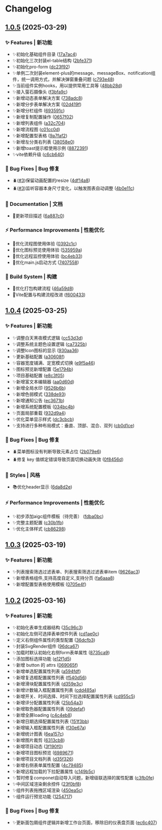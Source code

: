 # Changelog

## [1.0.5](https://github.com/ZRMYDYCG/Mason/compare/v1.0.4...v1.0.5) (2025-03-29)

### ✨ Features | 新功能

* ✨️初始化基础组件目录 ([17a7ac4](https://github.com/ZRMYDYCG/Mason/commit/17a7ac456cba744ee45dba4389cc8c21dc9a8ffe))
* ✨️初始化三次封装el-table结构 ([2bfe371](https://github.com/ZRMYDYCG/Mason/commit/2bfe371a45d0aefd7a24b8a9680d4484aa0f890f))
* ✨️初始化pro-form ([dc23f92](https://github.com/ZRMYDYCG/Mason/commit/dc23f921939fd6f13506e7dc0fadb93775a67151))
* ✨️单例二次封装element-plus的message、messageBox、notification组件，统一调用方式，并解决弹窗重叠问题 ([c793e48](https://github.com/ZRMYDYCG/Mason/commit/c793e48e040dd8e79f67788d7abbb6b253ecafc5))
* ✨️当前组件实例hooks，用以提供常用工具等 ([48bb28d](https://github.com/ZRMYDYCG/Mason/commit/48bb28dfa57c196e7fed44c9da03bcabbe630649))
* ✨️接入萤石摄像头 ([f3bfa9c](https://github.com/ZRMYDYCG/Mason/commit/f3bfa9c25f04eccf6b730dd997b4fe0b32b7c30c))
* ✨️新增动态表单解决方案 ([738adc8](https://github.com/ZRMYDYCG/Mason/commit/738adc84db7b05d572a13fc1799e64aa4bd296f3))
* ✨️新增分步表单解决方案 ([02d419f](https://github.com/ZRMYDYCG/Mason/commit/02d419f7bfad97c99f8f276bf57ffba9c794dcf4))
* ✨️新增分栏组件 ([693591c](https://github.com/ZRMYDYCG/Mason/commit/693591cdfc79737264c8d65313a6e0e2f880680d))
* ✨️新增复制配置操作 ([0657f02](https://github.com/ZRMYDYCG/Mason/commit/0657f02263351f71fd43e721fa2f0866d8eb43c8))
* ✨️新增列表组件 ([a32c704](https://github.com/ZRMYDYCG/Mason/commit/a32c704d50b287e005b25a1ef0a389581fc98347))
* ✨️新增流程图 ([c01cc0d](https://github.com/ZRMYDYCG/Mason/commit/c01cc0d567f1f0c113b9e80e04ab944209671b57))
* ✨️新增配置型表格 ([9a7faf2](https://github.com/ZRMYDYCG/Mason/commit/9a7faf261f0689d6cf935c428d1aefaa4fe9acfe))
* ✨️新增左分类右列表 ([38058e0](https://github.com/ZRMYDYCG/Mason/commit/38058e0da701320fd81d64fd1b4a77aaee433cd1))
* ✨️新增toast提示框使用示例 ([8872391](https://github.com/ZRMYDYCG/Mason/commit/887239179afc0d1b3907fe82ebf5a1b0bcf70bf7))
* ✨️vite依赖升级 ([c6cb640](https://github.com/ZRMYDYCG/Mason/commit/c6cb64025cd0233d0ba21bfdcf8834c8e5bb4d48))

### 🐛 Bug Fixes | Bug 修复

* 🪲️([#3](https://github.com/ZRMYDYCG/Mason/issues/3))保留动画配置的resize ([4df14a8](https://github.com/ZRMYDYCG/Mason/commit/4df14a81bf01194e461ee58a39319ed809a4ee86))
* 🪲️([#3](https://github.com/ZRMYDYCG/Mason/issues/3))监听容器本身尺寸变化，以触发图表自动调整 ([4b0e11c](https://github.com/ZRMYDYCG/Mason/commit/4b0e11c7165ca6a11b3b33bd6711e31aa5048714))

### 📝 Documentation | 文档

* 📖️更新项目描述 ([6a887c0](https://github.com/ZRMYDYCG/Mason/commit/6a887c0aaffef2150f3f8ae215c16d0d4f6a288b))

### ⚡ Performance Improvements | 性能优化

* 📜️优化流程图使用体验 ([0392c1c](https://github.com/ZRMYDYCG/Mason/commit/0392c1cc3ff3b7b1bde949d929c5a9600e80fc8f))
* 📜️优化图标预览使用体验 ([535959a](https://github.com/ZRMYDYCG/Mason/commit/535959ab80752412a5970967a686b758e2588af1))
* 📜️优化远程监控使用体验 ([bc4eb33](https://github.com/ZRMYDYCG/Mason/commit/bc4eb339524339066080b03349803835770e7b00))
* 📜️优化main.js启动方式 ([7407558](https://github.com/ZRMYDYCG/Mason/commit/7407558e0dbb98e7db4d25ea323c08b758aafa21))

### 👷‍ Build System | 构建

* 🔨️优化打包构建流程 ([46a59d8](https://github.com/ZRMYDYCG/Mason/commit/46a59d8c054f0f4833774e13a3a1c41f0e5dc569))
* 🔨️Vite配置与构建流程改进 ([f600433](https://github.com/ZRMYDYCG/Mason/commit/f600433fd0c6bd2f330de052bca71fa29048f178))

## [1.0.4](https://github.com/ZRMYDYCG/Mason/compare/v1.0.3...v1.0.4) (2025-03-25)

### ✨ Features | 新功能

* ✨️调整白天黑夜模式逻辑 ([cc53d3d](https://github.com/ZRMYDYCG/Mason/commit/cc53d3dd6012fdc5af440073417c3dcaaf4ec6f7))
* ✨️调整系统主题色设置逻辑 ([ca7325b](https://github.com/ZRMYDYCG/Mason/commit/ca7325b4dad40b0a11f3e3f54eac1763e27fea64))
* ✨️调整Icon图标的显示 ([930aa36](https://github.com/ZRMYDYCG/Mason/commit/930aa36a9808cc90718cd6c56355b0fe15669b15))
* ✨️更新基础配置 ([a30608f](https://github.com/ZRMYDYCG/Mason/commit/a30608fed9f6c4823c397f45855ff7daaae0eacf))
* ✨️容器宽度铺满、定宽模式切换 ([e9f5a46](https://github.com/ZRMYDYCG/Mason/commit/e9f5a4654a178d27e18bfd43afed7b06c4c9df62))
* ✨️图标预览新增配置 ([5e1794b](https://github.com/ZRMYDYCG/Mason/commit/5e1794bd26ec5e8d9a41182e8c7b7260e82017ef))
* ✨️项目基础配置 ([e8c3f05](https://github.com/ZRMYDYCG/Mason/commit/e8c3f0543880136129c7082e0c93824a3d19cc40))
* ✨️新增富文本编辑器 ([aa0d60d](https://github.com/ZRMYDYCG/Mason/commit/aa0d60d13f8917a4e7de698bf117753a7d9d88e3))
* ✨️新增全局水印 ([9526b6b](https://github.com/ZRMYDYCG/Mason/commit/9526b6b203b675a225798e849444c6eeb7911e90))
* ✨️新增色弱模式 ([338de93](https://github.com/ZRMYDYCG/Mason/commit/338de9353c738a083076cf0e8674970b41a21b9f))
* ✨️新增通知公告 ([ec3671b](https://github.com/ZRMYDYCG/Mason/commit/ec3671b0f48dbca8e5ff58cbedc1b85f54fde050))
* ✨️新增系统配置模板 ([034bc4b](https://github.com/ZRMYDYCG/Mason/commit/034bc4bfa89cc8b9a7c08a1f29038d5863b4d999))
* ✨️页面局部重载 ([932d9a4](https://github.com/ZRMYDYCG/Mason/commit/932d9a41970b8cf6c71b82774021d8b0d01de01f))
* ✨️优化菜单显示样式 ([dc3cbcb](https://github.com/ZRMYDYCG/Mason/commit/dc3cbcb12bd92adddb4e5b18c9a8c621b5508169))
* ✨️支持进行多种布局模式：垂直、顶部、混合、双列 ([cb0d1ce](https://github.com/ZRMYDYCG/Mason/commit/cb0d1ce9fe655c2cb2bb94a51727df98193a7333))

### 🐛 Bug Fixes | Bug 修复

* 🪲️菜单图标没有判断导致元素占位 ([2b079e6](https://github.com/ZRMYDYCG/Mason/commit/2b079e68696c7295d4097c3f762fd04ecfadc2d3))
* 🪲️修复 key 值绑定错误导致页面切换动画失效 ([0f8456d](https://github.com/ZRMYDYCG/Mason/commit/0f8456d9ebae2675dab77611a8a3989d7d1da11d))

### 💄 Styles | 风格

* 📚️优化header显示 ([6da8d2e](https://github.com/ZRMYDYCG/Mason/commit/6da8d2e15d2b57198bf4689597b13dc17d9534f1))

### ⚡ Performance Improvements | 性能优化

* ✨️初步添加aigc组件模板（待完善） ([fdba0bc](https://github.com/ZRMYDYCG/Mason/commit/fdba0bc0c9095b3946e161e8be8160dada958281))
* ✨️完整主题配置 ([c30b1fb](https://github.com/ZRMYDYCG/Mason/commit/c30b1fb37dbba1589257699adba3fbb2d3a2228d))
* ✨️优化主体样式 ([cb86298](https://github.com/ZRMYDYCG/Mason/commit/cb8629835e69f3052558589c41e61019ac9a9b92))

## [1.0.3](https://github.com/ZRMYDYCG/Mason/compare/v1.0.2...v1.0.3) (2025-03-19)

### ✨ Features | 新功能

* ✨️列表搜索筛选过滤表单、列表搜索筛选过滤表单item ([9626ac3](https://github.com/ZRMYDYCG/Mason/commit/9626ac35580d63e0109006dbab94184eeb724ba7))
* ✨️新增表格组件,支持高度自定义,支持分页 ([fa6aaa8](https://github.com/ZRMYDYCG/Mason/commit/fa6aaa894606aa8924f5575f4a17ac2be18ed25a))
* ✨️新增配置型表格使用模板 ([0705e4f](https://github.com/ZRMYDYCG/Mason/commit/0705e4f535a3f1008c36584b41e4da8b061bf5f0))

## [1.0.2](https://github.com/ZRMYDYCG/Mason/compare/v1.0.1...v1.0.2) (2025-03-16)

### ✨ Features | 新功能

* ✨️初始化表单生成器结构 ([35c96c3](https://github.com/ZRMYDYCG/Mason/commit/35c96c37a4e51d09a8a4cd3efb6cc711f5f0df69))
* ✨️初始化左侧可选择表单控件列表 ([cd1ae0c](https://github.com/ZRMYDYCG/Mason/commit/cd1ae0c06f2caf2c82f9f3d5d6501c7b9a681e98))
* ✨️定义右侧组件属性的类型配置 ([36dcfb3](https://github.com/ZRMYDYCG/Mason/commit/36dcfb3606cb3b220ab8aa6319556ca0080498a5))
* ✨️封装SvgRender组件 ([96dca67](https://github.com/ZRMYDYCG/Mason/commit/96dca6794b75ac76a0d5a5dd39298ef7410fe4ed))
* ✨️加载时默认初始化右侧form表单属性 ([8735ca9](https://github.com/ZRMYDYCG/Mason/commit/8735ca9e2617f9c66654b0ec47d5677138f63566))
* ✨️添加图标选择功能 ([e12f1d5](https://github.com/ZRMYDYCG/Mason/commit/e12f1d5e265bb1671b42652e1f215c2b8104b530))
* ✨️新增 button 的 attrs ([069065f](https://github.com/ZRMYDYCG/Mason/commit/069065ffeae74a95869db19f6bb4346eed2ac2cd))
* ✨️新增单选配置属性列表 ([a594fdf](https://github.com/ZRMYDYCG/Mason/commit/a594fdf7073db04fc2b1ccfce880c7ae74ee8435))
* ✨️新增复选框配置属性列表 ([f540d56](https://github.com/ZRMYDYCG/Mason/commit/f540d5605af8814a3a10496ec1acfd6eb8797795))
* ✨️新增滑块配置属性列表 ([d359e3c](https://github.com/ZRMYDYCG/Mason/commit/d359e3c4ff30a7ca709f5a03426de1410ea8c117))
* ✨️新增计数输入框配置属性列表 ([cdd485a](https://github.com/ZRMYDYCG/Mason/commit/cdd485aab7bf3bf460a931fa912e6d1d2cd06e16))
* ✨️新增开关、时间选择、时间下拉选择配置属性列表 ([cd955c5](https://github.com/ZRMYDYCG/Mason/commit/cd955c52ef54135f79b27fe1862827d05276491f))
* ✨️新增评分配置属性列表 ([25b54a3](https://github.com/ZRMYDYCG/Mason/commit/25b54a3c525e9a7ddcc8b74d0110c6405411f6b6))
* ✨️新增取色器配置属性列表 ([09defaf](https://github.com/ZRMYDYCG/Mason/commit/09defafcbdf98e6a0531625cbe404a0424d18856))
* ✨️新增全屏loading ([c4c4eb8](https://github.com/ZRMYDYCG/Mason/commit/c4c4eb8b6b47c354aee487232aed6bc0c2314a7f))
* ✨️新增日期选择配置属性列表 ([151f3bb](https://github.com/ZRMYDYCG/Mason/commit/151f3bb67e7f4ea9371458edeb5a08e1bd3debe7))
* ✨️新增输入框配置属性列表 ([f30e67a](https://github.com/ZRMYDYCG/Mason/commit/f30e67a84ace567059d9664e06099bf595fd1f88))
* ✨️新增统计图表 ([6ea157c](https://github.com/ZRMYDYCG/Mason/commit/6ea157cd5fd8d2c876e1cc84c2fedaef0b37c9a7))
* ✨️新增图片裁剪 ([6313cb8](https://github.com/ZRMYDYCG/Mason/commit/6313cb8ec0693831a11c558208100dc3cc6e5f05))
* ✨️新增项目动态 ([3f190f0](https://github.com/ZRMYDYCG/Mason/commit/3f190f01b2939fc63e426d9dfb52cc6fd377e4c6))
* ✨️新增项目图标预览 ([6989671](https://github.com/ZRMYDYCG/Mason/commit/6989671da4bb4fc9168455973297758c7d96900d))
* ✨️新增项目文档列表 ([d35f326](https://github.com/ZRMYDYCG/Mason/commit/d35f3268621ff262e4eba0c857e7d65d1ca9ce6d))
* ✨️新增右侧表单属性配置 ([4c79485](https://github.com/ZRMYDYCG/Mason/commit/4c79485e3c70dd43d5c3ee05d246e891239747c5))
* ✨️新增远程加载的下拉配置属性 ([c149b5c](https://github.com/ZRMYDYCG/Mason/commit/c149b5c0640dd6576a2c3b9f42c3d107bfb73d47))
* ✨️暂时修复componet自动导入问题，新增级联选择的属性配置 ([c3fb0fe](https://github.com/ZRMYDYCG/Mason/commit/c3fb0fe517683629d1c6c402c0209977dda8676a))
* ✨️中间区域渲染剩余控件 ([23f0bf8](https://github.com/ZRMYDYCG/Mason/commit/23f0bf86548a762262ab3548028a7a237965871c))
* ✨️组件列表拖拽区域渲染 ([450ea5c](https://github.com/ZRMYDYCG/Mason/commit/450ea5ccddb81b365edc71191398a55262f9de28))
* ✨️组件运行预览功能 ([1254717](https://github.com/ZRMYDYCG/Mason/commit/1254717a040f9edbd4f92be0dcb8afdd52388fd4))

### 🐛 Bug Fixes | Bug 修复

* ✨️更新面包屑组件逻辑并新增工作台页面，移除旧的仪表盘页面 ([ec6c407](https://github.com/ZRMYDYCG/Mason/commit/ec6c40778d6c682bb1b093b0eba82f08ef64967f))
